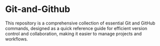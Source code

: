 # Git-and-Github
This  repository is a comprehensive collection of essential Git and GitHub commands, designed as a quick reference guide for efficient version control and collaboration, making it easier to manage projects and workflows.
